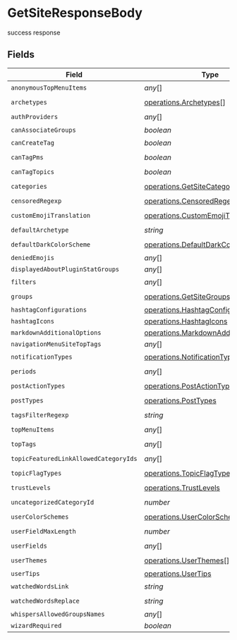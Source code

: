 # GetSiteResponseBody

success response


## Fields

| Field                                                                                               | Type                                                                                                | Required                                                                                            | Description                                                                                         |
| --------------------------------------------------------------------------------------------------- | --------------------------------------------------------------------------------------------------- | --------------------------------------------------------------------------------------------------- | --------------------------------------------------------------------------------------------------- |
| `anonymousTopMenuItems`                                                                             | *any*[]                                                                                             | :heavy_check_mark:                                                                                  | N/A                                                                                                 |
| `archetypes`                                                                                        | [operations.Archetypes](../../../sdk/models/operations/archetypes.md)[]                             | :heavy_check_mark:                                                                                  | N/A                                                                                                 |
| `authProviders`                                                                                     | *any*[]                                                                                             | :heavy_check_mark:                                                                                  | N/A                                                                                                 |
| `canAssociateGroups`                                                                                | *boolean*                                                                                           | :heavy_minus_sign:                                                                                  | N/A                                                                                                 |
| `canCreateTag`                                                                                      | *boolean*                                                                                           | :heavy_check_mark:                                                                                  | N/A                                                                                                 |
| `canTagPms`                                                                                         | *boolean*                                                                                           | :heavy_check_mark:                                                                                  | N/A                                                                                                 |
| `canTagTopics`                                                                                      | *boolean*                                                                                           | :heavy_check_mark:                                                                                  | N/A                                                                                                 |
| `categories`                                                                                        | [operations.GetSiteCategories](../../../sdk/models/operations/getsitecategories.md)[]               | :heavy_check_mark:                                                                                  | N/A                                                                                                 |
| `censoredRegexp`                                                                                    | [operations.CensoredRegexp](../../../sdk/models/operations/censoredregexp.md)[]                     | :heavy_check_mark:                                                                                  | N/A                                                                                                 |
| `customEmojiTranslation`                                                                            | [operations.CustomEmojiTranslation](../../../sdk/models/operations/customemojitranslation.md)       | :heavy_check_mark:                                                                                  | N/A                                                                                                 |
| `defaultArchetype`                                                                                  | *string*                                                                                            | :heavy_check_mark:                                                                                  | N/A                                                                                                 |
| `defaultDarkColorScheme`                                                                            | [operations.DefaultDarkColorScheme](../../../sdk/models/operations/defaultdarkcolorscheme.md)       | :heavy_check_mark:                                                                                  | N/A                                                                                                 |
| `deniedEmojis`                                                                                      | *any*[]                                                                                             | :heavy_minus_sign:                                                                                  | N/A                                                                                                 |
| `displayedAboutPluginStatGroups`                                                                    | *any*[]                                                                                             | :heavy_minus_sign:                                                                                  | N/A                                                                                                 |
| `filters`                                                                                           | *any*[]                                                                                             | :heavy_check_mark:                                                                                  | N/A                                                                                                 |
| `groups`                                                                                            | [operations.GetSiteGroups](../../../sdk/models/operations/getsitegroups.md)[]                       | :heavy_check_mark:                                                                                  | N/A                                                                                                 |
| `hashtagConfigurations`                                                                             | [operations.HashtagConfigurations](../../../sdk/models/operations/hashtagconfigurations.md)         | :heavy_minus_sign:                                                                                  | N/A                                                                                                 |
| `hashtagIcons`                                                                                      | [operations.HashtagIcons](../../../sdk/models/operations/hashtagicons.md)                           | :heavy_minus_sign:                                                                                  | N/A                                                                                                 |
| `markdownAdditionalOptions`                                                                         | [operations.MarkdownAdditionalOptions](../../../sdk/models/operations/markdownadditionaloptions.md) | :heavy_minus_sign:                                                                                  | N/A                                                                                                 |
| `navigationMenuSiteTopTags`                                                                         | *any*[]                                                                                             | :heavy_minus_sign:                                                                                  | N/A                                                                                                 |
| `notificationTypes`                                                                                 | [operations.NotificationTypes](../../../sdk/models/operations/notificationtypes.md)                 | :heavy_check_mark:                                                                                  | N/A                                                                                                 |
| `periods`                                                                                           | *any*[]                                                                                             | :heavy_check_mark:                                                                                  | N/A                                                                                                 |
| `postActionTypes`                                                                                   | [operations.PostActionTypes](../../../sdk/models/operations/postactiontypes.md)[]                   | :heavy_check_mark:                                                                                  | N/A                                                                                                 |
| `postTypes`                                                                                         | [operations.PostTypes](../../../sdk/models/operations/posttypes.md)                                 | :heavy_check_mark:                                                                                  | N/A                                                                                                 |
| `tagsFilterRegexp`                                                                                  | *string*                                                                                            | :heavy_check_mark:                                                                                  | N/A                                                                                                 |
| `topMenuItems`                                                                                      | *any*[]                                                                                             | :heavy_check_mark:                                                                                  | N/A                                                                                                 |
| `topTags`                                                                                           | *any*[]                                                                                             | :heavy_check_mark:                                                                                  | N/A                                                                                                 |
| `topicFeaturedLinkAllowedCategoryIds`                                                               | *any*[]                                                                                             | :heavy_check_mark:                                                                                  | N/A                                                                                                 |
| `topicFlagTypes`                                                                                    | [operations.TopicFlagTypes](../../../sdk/models/operations/topicflagtypes.md)[]                     | :heavy_check_mark:                                                                                  | N/A                                                                                                 |
| `trustLevels`                                                                                       | [operations.TrustLevels](../../../sdk/models/operations/trustlevels.md)                             | :heavy_check_mark:                                                                                  | N/A                                                                                                 |
| `uncategorizedCategoryId`                                                                           | *number*                                                                                            | :heavy_check_mark:                                                                                  | N/A                                                                                                 |
| `userColorSchemes`                                                                                  | [operations.UserColorSchemes](../../../sdk/models/operations/usercolorschemes.md)[]                 | :heavy_check_mark:                                                                                  | N/A                                                                                                 |
| `userFieldMaxLength`                                                                                | *number*                                                                                            | :heavy_check_mark:                                                                                  | N/A                                                                                                 |
| `userFields`                                                                                        | *any*[]                                                                                             | :heavy_check_mark:                                                                                  | N/A                                                                                                 |
| `userThemes`                                                                                        | [operations.UserThemes](../../../sdk/models/operations/userthemes.md)[]                             | :heavy_check_mark:                                                                                  | N/A                                                                                                 |
| `userTips`                                                                                          | [operations.UserTips](../../../sdk/models/operations/usertips.md)                                   | :heavy_minus_sign:                                                                                  | N/A                                                                                                 |
| `watchedWordsLink`                                                                                  | *string*                                                                                            | :heavy_check_mark:                                                                                  | N/A                                                                                                 |
| `watchedWordsReplace`                                                                               | *string*                                                                                            | :heavy_check_mark:                                                                                  | N/A                                                                                                 |
| `whispersAllowedGroupsNames`                                                                        | *any*[]                                                                                             | :heavy_minus_sign:                                                                                  | N/A                                                                                                 |
| `wizardRequired`                                                                                    | *boolean*                                                                                           | :heavy_minus_sign:                                                                                  | N/A                                                                                                 |